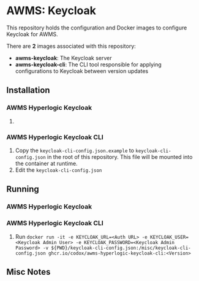 
# AWMS: Keycloak

This repository holds the configuration and Docker images to configure Keycloak for AWMS.

There are **2** images associated with this repository:

- **awms-keycloak**: The Keycloak server
- **awms-keycloak-cli**: The CLI tool responsible for applying configurations to Keycloak between version updates

## Installation
### AWMS Hyperlogic Keycloak
1. 

### AWMS Hyperlogic Keycloak CLI
1. Copy the `keycloak-cli-config.json.example` to `keycloak-cli-config.json` in the root of this repository. This file will be mounted into the container at runtime.
2. Edit the `keycloak-cli-config.json`

## Running
### AWMS Hyperlogic Keycloak

### AWMS Hyperlogic Keycloak CLI
1. Run `docker run -it -e KEYCLOAK_URL=<Auth URL> -e KEYCLOAK_USER=<Keycloak Admin User> -e KEYCLOAK_PASSWORD=<Keycloak Admin Password> -v ${PWD}/keycloak-cli-config.json:/misc/keycloak-cli-config.json ghcr.io/codox/awms-hyperlogic-keycloak-cli:<Version>`

## Misc Notes
